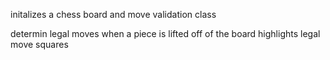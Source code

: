 initalizes a chess board and move validation class

determin legal moves when a piece is lifted off of the board
highlights legal move squares
